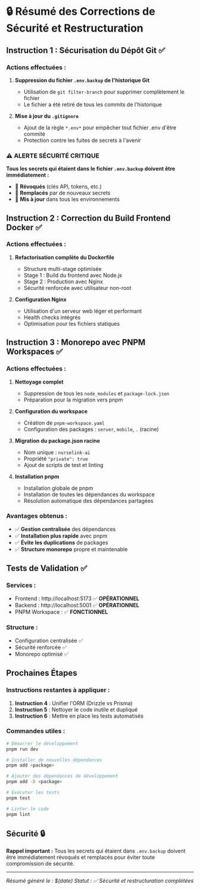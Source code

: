 # 🔒 Résumé des Corrections de Sécurité et Restructuration

## **Instruction 1 : Sécurisation du Dépôt Git** ✅

### Actions effectuées :
1. **Suppression du fichier `.env.backup` de l'historique Git**
   - Utilisation de `git filter-branch` pour supprimer complètement le fichier
   - Le fichier a été retiré de tous les commits de l'historique

2. **Mise à jour du `.gitignore`**
   - Ajout de la règle `*.env*` pour empêcher tout fichier .env d'être commité
   - Protection contre les fuites de secrets à l'avenir

### ⚠️ **ALERTE SÉCURITÉ CRITIQUE**
**Tous les secrets qui étaient dans le fichier `.env.backup` doivent être immédiatement :**
- 🔄 **Révoqués** (clés API, tokens, etc.)
- 🔄 **Remplacés** par de nouveaux secrets
- 🔄 **Mis à jour** dans tous les environnements

## **Instruction 2 : Correction du Build Frontend Docker** ✅

### Actions effectuées :
1. **Refactorisation complète du Dockerfile**
   - Structure multi-stage optimisée
   - Stage 1 : Build du frontend avec Node.js
   - Stage 2 : Production avec Nginx
   - Sécurité renforcée avec utilisateur non-root

2. **Configuration Nginx**
   - Utilisation d'un serveur web léger et performant
   - Health checks intégrés
   - Optimisation pour les fichiers statiques

## **Instruction 3 : Monorepo avec PNPM Workspaces** ✅

### Actions effectuées :
1. **Nettoyage complet**
   - Suppression de tous les `node_modules` et `package-lock.json`
   - Préparation pour la migration vers pnpm

2. **Configuration du workspace**
   - Création de `pnpm-workspace.yaml`
   - Configuration des packages : `server`, `mobile`, `.` (racine)

3. **Migration du package.json racine**
   - Nom unique : `nurselink-ai`
   - Propriété `"private": true`
   - Ajout de scripts de test et linting

4. **Installation pnpm**
   - Installation globale de pnpm
   - Installation de toutes les dépendances du workspace
   - Résolution automatique des dépendances partagées

### Avantages obtenus :
- ✅ **Gestion centralisée** des dépendances
- ✅ **Installation plus rapide** avec pnpm
- ✅ **Évite les duplications** de packages
- ✅ **Structure monorepo** propre et maintenable

## **Tests de Validation** ✅

### Services :
- Frontend : http://localhost:5173 ✅ **OPÉRATIONNEL**
- Backend : http://localhost:5001 ✅ **OPÉRATIONNEL**
- PNPM Workspace : ✅ **FONCTIONNEL**

### Structure :
- Configuration centralisée ✅
- Sécurité renforcée ✅
- Monorepo optimisé ✅

## **Prochaines Étapes**

### Instructions restantes à appliquer :
1. **Instruction 4** : Unifier l'ORM (Drizzle vs Prisma)
2. **Instruction 5** : Nettoyer le code inutile et dupliqué
3. **Instruction 6** : Mettre en place les tests automatisés

### Commandes utiles :
```bash
# Démarrer le développement
pnpm run dev

# Installer de nouvelles dépendances
pnpm add <package>

# Ajouter des dépendances de développement
pnpm add -D <package>

# Exécuter les tests
pnpm test

# Linter le code
pnpm lint
```

## **Sécurité** 🔒

**Rappel important :** Tous les secrets qui étaient dans `.env.backup` doivent être immédiatement révoqués et remplacés pour éviter toute compromission de sécurité.

---

*Résumé généré le : $(date)*
*Statut : ✅ Sécurité et restructuration complétées*
